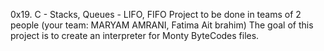 0x19. C - Stacks, Queues - LIFO, FIFO
 Project to be done in teams of 2 people (your team: MARYAM AMRANI, Fatima Ait brahim)
The goal of this project is to create an interpreter for Monty ByteCodes files.
